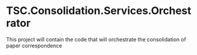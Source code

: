 # TSC.Consolidation.Services.Orchestrator
This project will contain the code that will orchestrate the consolidation of paper correspondence
